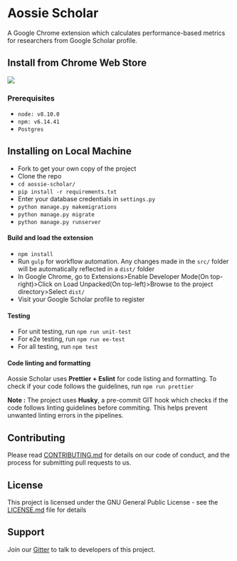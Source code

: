 # Aossie Scholar
A Google Chrome extension which calculates performance-based metrics for researchers from Google Scholar profile.

## Install from Chrome Web Store
[<img src="https://lh3.googleusercontent.com/ZECqdgjuGeSzU46fRFWyzt8cfBIG-hjSSh25oWRDluLcwEUsxN2wc8WULkSxAfjrXoGzl8nhpIifCqNmBsTcGu94fg=w640-h400-e365-rj-sc0x00ffffff">](https://chrome.google.com/webstore/detail/scholar/bgoiffehmhngmehlbmcepkfikalopkgo?hl=en-GB)


### Prerequisites

* `node: v8.10.0`
* `npm: v6.14.41`
* `Postgres`

## Installing on Local Machine

* Fork to get your own copy of the project 
* Clone the repo
* `cd aossie-scholar/`
* `pip install -r requirements.txt`
* Enter your database credentials in `settings.py`
* `python manage.py makemigrations`
* `python manage.py migrate`
* `python manage.py runserver`
#### Build and load the extension
* `npm install`
* Run `gulp` for workflow automation. Any changes made in the `src/` folder will be automatically reflected in a `dist/` folder
* In Google Chrome, go to Extensions>Enable Developer Mode(On top-right)>Click on Load Unpacked(On top-left)>Browse to the project directory>Select `dist/`
* Visit your Google Scholar profile to register

#### Testing
* For unit testing, run `npm run unit-test`
* For e2e testing, run `npm run ee-test`
* For all testing, run `npm test`

#### Code linting and formatting
Aossie Scholar uses **Prettier + Eslint** for code listing and formatting. To check if your code follows the guidelines, run `npm run prettier`

**Note :** The project uses **Husky**, a pre-commit GIT hook which checks if the code follows linting guidelines before commiting. This helps prevent unwanted linting errors in the pipelines.

## Contributing

Please read [CONTRIBUTING.md](https://gitlab.com/aossie/aossie-scholar/-/blob/master/CONTRIBUTING.md) for details on our code of conduct, and the process for submitting pull requests to us.

## License

This project is licensed under the GNU General Public License - see the [LICENSE.md](https://gitlab.com/adityabisoi/aossie-scholar/-/blob/master/LICENSE) file for details

## Support

Join our [Gitter](https://gitter.im/AOSSIE/AossieScholar) to talk to developers of this project.
